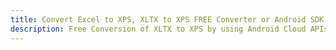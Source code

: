 ---title: Convert Excel to XPS, XLTX to XPS FREE Converter or Android SDKdescription: Free Conversion of XLTX to XPS by using Android Cloud APIs & SDKs. Also Create, Edit & Render Microsoft Excel, CSV and SpreadsheetML worksheets or spreadsheet in the Cloud.---
